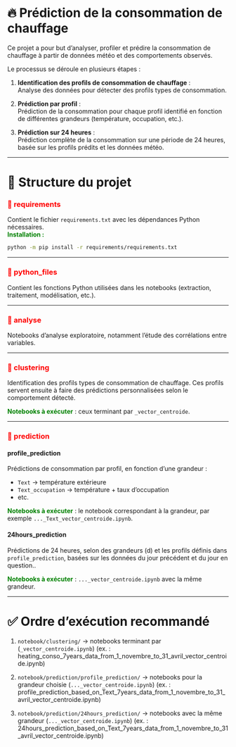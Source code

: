 # 🔥 Prédiction de la consommation de chauffage

Ce projet a pour but d’analyser, profiler et prédire la consommation de chauffage à partir de données météo et des comportements observés.

Le processus se déroule en plusieurs étapes :

1. **Identification des profils de consommation de chauffage** :  
   Analyse des données pour détecter des profils types de consommation.

2. **Prédiction par profil** :  
   Prédiction de la consommation pour chaque profil identifié en fonction de différentes grandeurs (température, occupation, etc.).

3. **Prédiction sur 24 heures** :  
   Prédiction complète de la consommation sur une période de 24 heures, basée sur les profils prédits et les données météo.


---

# 📁 Structure du projet

### <span style="color:red;">📄 requirements  </span>
 
  Contient le fichier `requirements.txt` avec les dépendances Python nécessaires.  
  **<span style="color:green;">Installation : </span>** 
  ```bash
  python -m pip install -r requirements/requirements.txt
  ```
---

### <span style="color:red;">📂 python_files  </span>
Contient les fonctions Python utilisées dans les notebooks (extraction, traitement, modélisation, etc.).

---


### <span style="color:red;">📂 analyse  </span>
Notebooks d’analyse exploratoire, notamment l’étude des corrélations entre variables.

---

### <span style="color:red;">📂 clustering  </span>

Identification des profils types de consommation de chauffage. Ces profils servent ensuite à faire des prédictions personnalisées selon le comportement détecté.

**<span style="color:green;">Notebooks à exécuter</span>** : ceux terminant par `_vector_centroide`.

---

### <span style="color:red;">📂 prediction</span>

#### profile_prediction

Prédictions de consommation par profil, en fonction d’une grandeur :  
- `Text` → température extérieure  
- `Text_occupation` → température + taux d’occupation  
- etc.

**<span style="color:green;">Notebooks à exécuter</span>** : le notebook correspondant à la grandeur, par exemple `..._Text_vector_centroide.ipynb`.

#### 24hours_prediction
Prédictions de 24 heures, selon des grandeurs (d) et les profils définis dans `profile_prediction`, basées sur les données du jour précédent et du jour en question..

**<span style="color:green;">Notebooks à exécuter</span>** : `..._vector_centroide.ipynb` avec la même grandeur.

---

# ✅ Ordre d’exécution recommandé

1. `notebook/clustering/` → notebooks terminant par (`_vector_centroide.ipynb`) (ex. : heating_conso_7years_data_from_1_novembre_to_31_avril_vector_centroide.ipynb)
2. `notebook/prediction/profile_prediction/` → notebooks pour la grandeur choisie (`..._vector_centroide.ipynb`) (ex. : profile_prediction_based_on_Text_7years_data_from_1_novembre_to_31_avril_vector_centroide.ipynb)
  
3. `notebook/prediction/24hours_prediction/` → notebooks avec la même grandeur (`..._vector_centroide.ipynb`) (ex. : 24hours_prediction_based_on_Text_7years_data_from_1_novembre_to_31_avril_vector_centroide.ipynb)  
